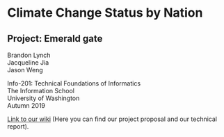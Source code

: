 # Climate Change Status by Nation  
## Project: Emerald gate  
Brandon Lynch  
Jacqueline Jia  
Jason Weng  

Info-201: Technical Foundations of Informatics  
The Information School  
University of Washington  
Autumn 2019  

[Link to our wiki](https://github.com/Beeedu/info201AH5/wiki) (Here you can find our project proposal and our technical report).
